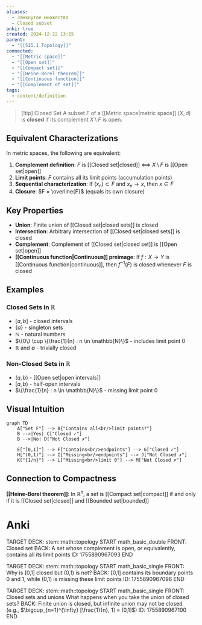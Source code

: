 ```yaml
---
aliases:
  - Замкнутое множество
  - Closed subset
anki: true
created: 2024-12-22 13:15
parent:
  - "[[515.1 Topology]]"
connected:
  - "[[Metric space]]"
  - "[[Open set]]"
  - "[[Compact set]]"
  - "[[Heine-Borel theorem]]"
  - "[[Continuous function]]"
  - "[[Complement of set]]"
tags:
  - content/definition
---
```


> [!tip] Closed Set
> A subset $F$ of a [[Metric space|metric space]] $(X,d)$ is **closed** if its complement $X \setminus F$ is open.

## Equivalent Characterizations

In metric spaces, the following are equivalent:

1. **Complement definition**: $F$ is [[Closed set|closed]] ⟺ $X \setminus F$ is [[Open set|open]]
2. **Limit points**: $F$ contains all its limit points (accumulation points)
3. **Sequential characterization**: If $(x_n) \subset F$ and $x_n \to x$, then $x \in F$
4. **Closure**: $F = \overline{F}$ (equals its own closure)

## Key Properties

- **Union**: Finite union of [[Closed set|closed sets]] is closed
- **Intersection**: Arbitrary intersection of [[Closed set|closed sets]] is closed
- **Complement**: Complement of [[Closed set|closed set]] is [[Open set|open]]
- **[[Continuous function|Continuous]] preimage**: If $f: X \to Y$ is [[Continuous function|continuous]], then $f^{-1}(F)$ is closed whenever $F$ is closed

## Examples

### Closed Sets in $\mathbb{R}$
- $[a,b]$ - closed intervals
- $\{a\}$ - singleton sets  
- $\mathbb{N}$ - natural numbers
- $\{0\} \cup \{\frac{1}{n} : n \in \mathbb{N}\}$ - includes limit point 0
- $\mathbb{R}$ and $\emptyset$ - trivially closed

### Non-Closed Sets in $\mathbb{R}$
- $(a,b)$ - [[Open set|open intervals]]
- $[a,b)$ - half-open intervals
- $\{\frac{1}{n} : n \in \mathbb{N}\}$ - missing limit point 0

## Visual Intuition

```mermaid
graph TD
    A["Set F"] --> B{"Contains all<br/>limit points?"}
    B -->|Yes| C["Closed ✓"]
    B -->|No| D["Not Closed ✗"]
    
    E["[0,1]"] --> F["Contains<br/>endpoints"] --> G["Closed ✓"]
    H["(0,1)"] --> I["Missing<br/>endpoints"] --> J["Not Closed ✗"]
    K["{1/n}"] --> L["Missing<br/>limit 0"] --> M["Not Closed ✗"]
```

## Connection to Compactness

**[[Heine-Borel theorem]]**: In $\mathbb{R}^n$, a set is [[Compact set|compact]] if and only if it is [[Closed set|closed]] and [[Bounded set|bounded]]

# Anki

TARGET DECK: stem::math::topology
START
math_basic_double
FRONT: Closed set
BACK: A set whose complement is open, or equivalently, contains all its limit points
ID: 1755890967093
END

TARGET DECK: stem::math::topology
START
math_basic_single
FRONT: Why is [0,1] closed but (0,1) is not?
BACK: [0,1] contains its boundary points 0 and 1, while (0,1) is missing these limit points
ID: 1755890967096
END

TARGET DECK: stem::math::topology
START
math_basic_single
FRONT: Closed sets and unions
What happens when you take the union of closed sets?
BACK: Finite union is closed, but infinite union may not be closed (e.g., $\bigcup_{n=1}^{\infty} [\frac{1}{n}, 1] = (0,1]$)
ID: 1755890967100
END
